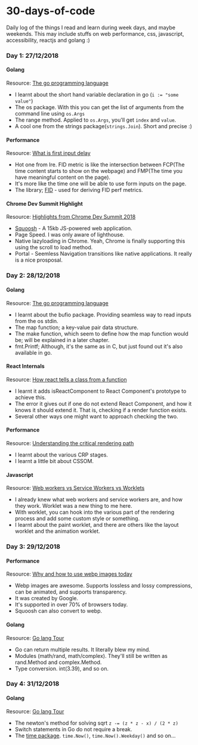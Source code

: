 # 30-days-of-code
Daily log of the things I read and learn during week days, and maybe weekends.
This may include stuffs on web performance, css, javascript, accessibility, reactjs and golang :)

### Day 1: 27/12/2018
#### Golang
Resource: [The go programming language](https://www.gopl.io/)
- I learnt about the short hand variable declaration in go (`i := "some value"`)
- The os package. With this you can get the list of arguments from the command line using `os.Args`
- The range method. Applied to `os.Args`, you'll get `index` and `value`.
- A cool one from the strings package(`strings.Join`). Short and precise :)

#### Performance
Resource: [What is first input delay](https://bitsofco.de/what-is-first-input-delay/)
- Hot one from Ire. FID metric is like the intersection between FCP(The time content starts to show on the webpage) and FMP(The time you have meaningful content on the page).
- It's more like the time one will be able to use form inputs on the page.
- The library; [FID](https://github.com/GoogleChromeLabs/first-input-delay) - used for deriving FID perf metrics.

#### Chrome Dev Summit Highlight
Resource: [Highlights from Chrome Dev Summit 2018](https://bitsofco.de/chrome-dev-summit-2018/)
- [Squoosh](https://squoosh.app/) - A 15kb JS-powered web application.
- Page Speed. I was only aware of lighthouse.
- Native lazyloading in Chrome. Yeah, Chrome is finally supporting this using the scroll to load method.
- Portal - Seemless Navigation transitions like native applications. It really is a nice prosposal.


### Day 2: 28/12/2018
#### Golang
Resource: [The go programming language](https://www.gopl.io/)
- I learnt about the bufio package. Providing seamless way to read inputs from the os stdin.
- The map function; a key-value pair data structure.
- The make function, which seem to define how the map function would be; will be explained in a later chapter.
- fmt.Printf; Although, it's the same as in C, but just found out it's also available in go.

#### React Internals
Resource: [How react tells a class from a function](https://overreacted.io/how-does-react-tell-a-class-from-a-function/)
- I learnt it adds isReactComponent to React Component's prototype to achieve this.
- The error it gives out if one do not extend React Component, and how it knows it should extend it. That is, checking if a render function exists.
- Several other ways one might want to approach checking the two.

#### Performance
Resource: [Understanding the critical rendering path](https://bitsofco.de/understanding-the-critical-rendering-path/)
- I learnt about the various CRP stages.
- I learnt a little bit about CSSOM.

#### Javascript
Resource: [Web workers vs Service Workers vs Worklets](https://bitsofco.de/web-workers-vs-service-workers-vs-worklets/)
- I already knew what web workers and service workers are, and how they work. Worklet was a new thing to me here.
- With worklet, you can hook into the various part of the rendering process and add some custom style or something.
- I learnt about the paint worklet, and there are others like the layout worklet and the animation worklet.

### Day 3: 29/12/2018
#### Performance
Resource: [Why and how to use webp images today](https://bitsofco.de/why-and-how-to-use-webp-images-today/)
- Webp images are awesome. Supports lossless and lossy compressions, can be animated, and supports transparency.
- It was created by Google.
- It's supported in over 70% of browsers today.
- Squoosh can also convert to webp.

#### Golang
Resource: [Go lang Tour](https://tour.golang.org)
- Go can return multiple results. It literally blew my mind.
- Modules (math/rand, math/complex). They'll still be written as rand.Method and complex.Method.
- Type conversion. int(3.39), and so on.

### Day 4: 31/12/2018
#### Golang
Resource: [Go lang Tour](https://tour.golang.org)
- The newton's method for solving sqrt `z -= (z * z - x) / (2 * z)`
- Switch statements in Go do not require a break.
- The [time package](https://golang.org/pkg/time/). `time.Now()`, `time.Now().Weekday()` and so on...
